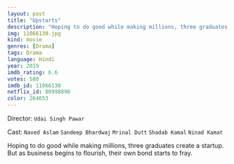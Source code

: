 ```yaml
---
layout: post
title: "Upstarts"
description: "Hoping to do good while making millions, three graduates create a startup. But as business begins to flourish, their own bond starts to fray..."
img: 11066130.jpg
kind: movie
genres: [Drama]
tags: Drama 
language: Hindi
year: 2019
imdb_rating: 6.6
votes: 580
imdb_id: 11066130
netflix_id: 80998890
color: 264653
---
```

Director: `Udai Singh Pawar`  

Cast: `Naved Aslam` `Sandeep Bhardwaj` `Mrinal Dutt` `Shadab Kamal` `Ninad Kamat` 

Hoping to do good while making millions, three graduates create a startup. But as business begins to flourish, their own bond starts to fray.